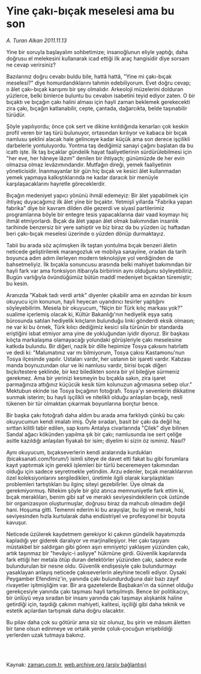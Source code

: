 # Yine çakı-bıçak meselesi ama bu son

*A. Turan Alkan 2011.11.13*

<td class="columnist-detail">
<p>Yine bir soruyla başlayalım sohbetimize; insanoğlunun eliyle yaptığı, daha doğrusu el melekesini kullanarak icad ettiği ilk araç hangisidir diye sorsam ne cevap verirsiniz?</p>
<p>
<div id="haberMetinDiv">
<p>Bazılarınız doğru cevabı buldu bile, hattâ hattâ, "Yine mi çakı-bıçak meselesi?" diye homurdandıklarını tahmin edebiliyorum. Evet doğru cevap; o âlet çakı-bıçak karışımı bir şey olmalıdır. Arkeoloji müzelerini dolduran yüzlerce, belki binlerce buluntu bu cevabın isabetini teyid ediyor zaten. O bir bıçaktı ve bıçağın çakı halini alması için hayli zaman beklemek gerekecekti zira çakı, bıçağın katlanabilir, cepte, çantada, dağarcıkta, belde taşınabilir türüdür.
<p>Şöyle yapılıyordu; önce çok sert ve dikine kırıldığında kenarları çok keskin profil veren bir taş türü bulunuyor, ortasından kırılıyor ve kabaca bir bıçak namlusu şeklini alacak hale gelinceye kadar küçük ama son derece işçilikli darbelerle yontuluyordu. Yontma taş dediğimiz sanayi çağını başlatan da bu icattı işte. İlk taş bıçaklar gündelik hayat faaliyetlerinin sürdürülebilmesi için "her eve, her hâneye lâzım" denilen bir ihtiyaçtı; günümüzde de her evin olmazsa olmaz levâzımındandır. Mutfağın direği, yemek faaliyetinin yöneticisidir. İnanmayanlar bir gün hiç bıçak ve kesici âlet kullanmadan yemek yapmaya kalkıştıklarında ne kadar daracık bir menüyle karşılaşacaklarını hayretle göreceklerdir.
<p>Bıçağın medeniyet yapıcı yönünü ihmâl edemeyiz: Bir âlet yapabilmek için ihtiyaç duyacağımız ilk âlet yine bir bıçaktır. Yetmişli yıllarda "Fabrika yapan fabrika" diye bir kavram dilden dile gezerdi ve siyasî partilerimiz programlarına böyle bir entegre tesis yapacaklarına dair vaad koymayı hiç ihmâl etmiyorlardı. Bıçak da âlet yapan âlet olmak bakımından insanlık tarihinde benzersiz bir yere sahiptir ve biz biraz da bu yüzden üç haftadan beri çakı-bıçak meselesi üzerinde o yüzden dönüp durmaktayız.
<p>Tabii bu arada söz açılmışken ilk taştan yontulma bıçak benzeri âletin neticede geliştirilerek marangozluk ve mobilya sanayiine, oradan da tarih boyunca adım adım ilerleyen modern teknolojiye yol verdiğinden de bahsetmeliyiz. İlk bıçakla sonuncusu arasında belki mahiyet bakımından bir hayli fark var ama fonksiyon itibarıyla birbirinin aynı olduğunu söyleyebiliriz. Bugün varlığıyla övündüğümüz bütün maddî medeniyet bıçaktan türemiştir; bu kesin.
<p>Aranızda "Kabak tadı verdi artık" diyenler çıkabilir ama en azından bir kısım okuyucu için konunun, hayli heyecan uyandırıcı tesirler yaptığını söyleyebilirim. Mesela bir okuyucum, "Niçin bir Türk kılıç markası yok?" sualime içerlemiş olacak ki, Kültür Bakanlığı'nın hediyelik eşya satış bürosunda satılan hediyelik kılıçların bulunduğu linki gönderdi eksik olmasın; ne var ki bu örnek, Türk kılıcı dediğimiz kesici sila türünün bir standarda eriştiğini isbat etmiyor ama yine de yokluğundan iyidir diyoruz. Bir başkası kılıçta markalaşma olamayacağı yolundaki görüşleriyle çakı meselesine katkıda bulundu. Bir diğeri, nazik bir dille hepimize Tosya çakısını hatırlattı ve dedi ki: "Malumatınız var mı bilmiyorum, Tosya çakısı Kastamonu'nun Tosya ilçesinde yapılır. Ustaları vardır, her ustanın bir işareti vardır. Kabzası manda boynuzundan olur ve iki namlusu vardır, birisi bıçak diğeri bıçkı/testere şeklinde, bir kez biledikten sonra bir yıl bileğiye sürmeniz gerekmez. Ama bir yerinizi kesmeyin bu bıçakla sakın, zira işaret parmağınıza attığınız küçücük kesik tüm kolunuzun ağrımasına sebep olur." Mektubun ekinde ise Tosya bıçağının fotoğrafı. Tosya'yı sevenlerin dikkatine sunmak isterim; bu hayli işçilikli ve nitelikli olduğu anlaşılan bıçağı, nesli tükenen bir tür olmaktan çıkarmak boyunlarına borçtur bence.
<p>Bir başka çakı fotoğrafı daha aldım bu arada ama farklıydı çünkü bu çakı okuyucumun kendi imalatı imiş. Öyle sıradan, basit bir çakı da değil ha; sırttan kilitli tabir edilen, sap kısmı Antalya civarlarında "Çilek" diye bilinen Sandal ağacı kökünden yapılma şık bir çakı; namlusunda ise sert çeliğe asitle kazıldığı anlaşılan fiyakalı bir isim; diyelim ki sizin öz isminiz. Nasıl?
<p>Aynı okuyucum, bıçakseverlerin kendi aralarında kurdukları (bicaksanati.com/forum/) isimli siteye de davet etti fakat bu gibi forumlara kayıt yaptırmak için gerekli işlemleri bir türlü beceremeyen takımından olduğu için sadece seyretmekle yetindim. Arzu edenler, bıçak meraklılarının özel koleksiyonlarını sergiledikleri, üretimle ilgili olarak karşılaştıkları problemleri tartıştıkları bu ilginç siteyi gezebilirler. Üye olmak da gerekmiyormuş. Nitekim şöyle bir göz atınca memnuniyetle fark ettim ki, bıçak meraklıları, benim gibi saf ve meraklı seviyesindekilerin çok üstünde bir organizasyon oluşturmuşlar, doğrusu biraz da mahcub olmadım değil hani. Hoşuma gitti. Temenni ederim ki bu arayışlar, bu ilgi ve merak, hobi seviyesinden hızla kurtularak daha endüstriyel ve profesyonel bir boyuta kavuşur.
<p>Neticede üzülerek kaydetmem gerekiyor ki çakının gündelik hayatımızda kapladığı yer giderek daralıyor ve marjinalleşiyor. Her çakı taşıyanı müstakbel bir saldırgan gibi gören aşırı emniyetçi yaklaşım yüzünden çakı, artık taşınmaz bir "hevâyic-i asliyye" hükmüne girdi. Güvenlik kapılarında fark ettiği her metala ötüp duran detektörler yüzünden çakı, sadece evde bulundurulan bir nesne oldu. Güvenlik endişesiyle çakı bulundurmayı yasaklayan anlayış neticede çakıseverlerin aleyhine tecelli ediyor. Oysaki Peygamber Efendimiz'in, yanında çakı bulundurduğuna dair bazı zayıf rivayetler işitmişliğim var. Bir ara gazetelerde Başbakan'ın da sünnet olduğu gerekçesiyle yanında çakı taşıması hayli tartışılmıştı. Bence bir politikacıyı, bir ünlüyü veya sıradan bir insanı yanında çakı taşımayı alışkanlık haline getirdiği için, taşıdığı çakının mahiyeti, kalitesi, işçiliği gibi daha teknik ve estetik açılardan tartışmak daha doğru olacaktır.
<p>Bu pilav daha çok su götürür ama siz siz olunuz, bu şirin ve mâsum âletten bir tane olsun edinmeye ve ortalık yerde çoluk-çocuğun erişebildiği yerlerden uzak tutmaya bakınız. </p></p></p></p></p></p></p></p></p></div>
</p>


<p><br>
		 </br></p></td>

Kaynak: [zaman.com.tr](http://zaman.com.tr/yazar.do?yazino=1201355), [web.archive.org (arşiv bağlantısı)](http://web.archive.org/web/20111116174708/http://www.zaman.com.tr:80/yazar.do?yazino=1201355)

